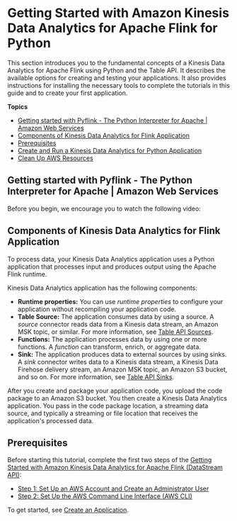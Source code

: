 # Getting Started with Amazon Kinesis Data Analytics for Apache Flink for Python<a name="gs-python"></a>

This section introduces you to the fundamental concepts of a Kinesis Data Analytics for Apache Flink using Python and the Table API\. It describes the available options for creating and testing your applications\. It also provides instructions for installing the necessary tools to complete the tutorials in this guide and to create your first application\. 

**Topics**
+ [Getting started with Pyflink \- The Python Interpreter for Apache \| Amazon Web Services](#Videos.Python.Interpreter)
+ [Components of Kinesis Data Analytics for Flink Application](#gs-python-table-components)
+ [Prerequisites](#gs-python-prerequisites)
+ [Create and Run a Kinesis Data Analytics for Python Application](gs-python-createapp.md)
+ [Clean Up AWS Resources](gs-python-cleanup.md)

## Getting started with Pyflink \- The Python Interpreter for Apache \| Amazon Web Services<a name="Videos.Python.Interpreter"></a>

Before you begin, we encourage you to watch the following video:

## Components of Kinesis Data Analytics for Flink Application<a name="gs-python-table-components"></a>

To process data, your Kinesis Data Analytics application uses a Python application that processes input and produces output using the Apache Flink runtime\. 

Kinesis Data Analytics application has the following components:
+ **Runtime properties:** You can use *runtime properties* to configure your application without recompiling your application code\. 
+ **Table Source:** The application consumes data by using a source\. A *source* connector reads data from a Kinesis data stream, an Amazon MSK topic, or similar\. For more information, see [Table API Sources](how-table-connectors.md#how-table-connectors-source)\.
+ **Functions:** The application processes data by using one or more functions\. A *function* can transform, enrich, or aggregate data\. 
+ **Sink:** The application produces data to external sources by using sinks\. A *sink* connector writes data to a Kinesis data stream, a Kinesis Data Firehose delivery stream, an Amazon MSK topic, an Amazon S3 bucket, and so on\. For more information, see [Table API Sinks](how-table-connectors.md#how-table-connectors-sink)\.

After you create and package your application code, you upload the code package to an Amazon S3 bucket\. You then create a Kinesis Data Analytics application\. You pass in the code package location, a streaming data source, and typically a streaming or file location that receives the application's processed data\.

## Prerequisites<a name="gs-python-prerequisites"></a>

Before starting this tutorial, complete the first two steps of the [Getting Started with Amazon Kinesis Data Analytics for Apache Flink \(DataStream API\)](getting-started.md):
+ [Step 1: Set Up an AWS Account and Create an Administrator User](setting-up.md)
+ [Step 2: Set Up the AWS Command Line Interface \(AWS CLI\)](setup-awscli.md)

To get started, see [Create an Application](gs-python-createapp.md)\.